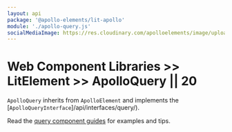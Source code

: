 ```yaml
---
layout: api
package: '@apollo-elements/lit-apollo'
module: './apollo-query.js'
socialMediaImage: https://res.cloudinary.com/apolloelements/image/upload/w_1200,h_630,c_fill,q_auto,f_auto/w_600,c_fit,co_rgb:eee,g_south_west,x_60,y_200,l_text:open sans_128_bold:LitElement/w_1200,h_630,c_fill,q_auto,f_auto/w_600,c_fit,co_rgb:eee,g_south_west,x_60,y_100,l_text:open sans_78:Apollo Elements/social-template.svg
---
```

# Web Component Libraries >> LitElement >> ApolloQuery || 20

`ApolloQuery` inherits from `ApolloElement` and implements the [`ApolloQueryInterface`]/api/interfaces/query/).

Read the [query component guides](../../../../guides/building-apps/queries/) for examples and tips.
